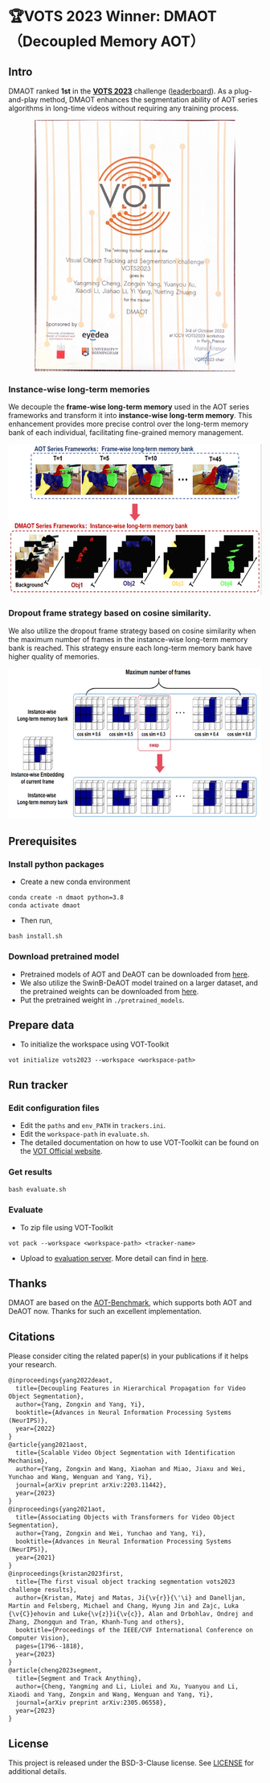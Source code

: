 # 🏆VOTS 2023 Winner: DMAOT（Decoupled Memory AOT）

## Intro
DMAOT ranked **1st** in the [**VOTS 2023**](https://www.votchallenge.net/vots2023/) challenge ([leaderboard](https://eu.aihub.ml/competitions/201#results)). As a plug-and-play method, DMAOT enhances the segmentation ability of AOT series algorithms in long-time videos without requiring any training process.
<!-- 插入奖状 -->
<p align="center"><img src="./figures/certificate.jpg" width = "400" height = "500" alt="vots2023_certificate"/> </p>

### Instance-wise long-term memories
We decouple the **frame-wise long-term memory** used in the AOT series frameworks and transform it into **instance-wise long-term memory**. This enhancement provides more precise control over the long-term memory bank of each individual, facilitating fine-grained memory management.
<p align="center"><img src="./figures/decouple.jpg" width = "600" height = "300" alt="Instance-wise long-term memory bank"/> </p>

### Dropout frame strategy based on cosine similarity.
We also utilize the dropout frame strategy based on cosine similarity when the maximum number of frames in the instance-wise long-term memory bank is reached. This strategy ensure each long-term memory bank have higher quality of memories.
<p align="center"><img src="./figures/drop_stra.jpg" width = "600" height = "300" alt="dropout frame strategy based on cosine similarity"/> </p>

## Prerequisites

### Install python packages
- Create a new conda environment
```
conda create -n dmaot python=3.8
conda activate dmaot
```
- Then run,
```
bash install.sh
```
### Download pretrained model
- Pretrained models of AOT and DeAOT can be downloaded from [here](https://github.com/yoxu515/aot-benchmark/blob/main/MODEL_ZOO.md).
- We also utilize the SwinB-DeAOT model trained on a larger dataset, and the pretrained weights can be downloaded from [here](https://drive.google.com/file/d/1KTJdR354BtFEGTrA_a4fcKUUHe2woxtn/view?usp=sharing).
- Put the pretrained weight in `./pretrained_models`.
## Prepare data
- To initialize the workspace using VOT-Toolkit
```
vot initialize vots2023 --workspace <workspace-path>
```

## Run tracker
### Edit configuration files
- Edit the `paths` and `env_PATH` in `trackers.ini`.
- Edit the `workspace-path` in `evaluate.sh`.
- The detailed documentation on how to use VOT-Toolkit can be found on the [VOT Official website](https://www.votchallenge.net/howto/).

### Get results
```
bash evaluate.sh
```
### Evaluate

- To zip file using VOT-Toolkit
```
vot pack --workspace <workspace-path> <tracker-name>
```
- Upload to [evaluation server](https://eu.aihub.ml/competitions/201). More detail can find in [here](https://www.votchallenge.net/vots2023/participation.html).

## Thanks
DMAOT are based on the [AOT-Benchmark](https://github.com/yoxu515/aot-benchmark), which supports both AOT and DeAOT now. Thanks for such an excellent implementation.

## Citations
Please consider citing the related paper(s) in your publications if it helps your research.
```
@inproceedings{yang2022deaot,
  title={Decoupling Features in Hierarchical Propagation for Video Object Segmentation},
  author={Yang, Zongxin and Yang, Yi},
  booktitle={Advances in Neural Information Processing Systems (NeurIPS)},
  year={2022}
}
@article{yang2021aost,
  title={Scalable Video Object Segmentation with Identification Mechanism},
  author={Yang, Zongxin and Wang, Xiaohan and Miao, Jiaxu and Wei, Yunchao and Wang, Wenguan and Yang, Yi},
  journal={arXiv preprint arXiv:2203.11442},
  year={2023}
}
@inproceedings{yang2021aot,
  title={Associating Objects with Transformers for Video Object Segmentation},
  author={Yang, Zongxin and Wei, Yunchao and Yang, Yi},
  booktitle={Advances in Neural Information Processing Systems (NeurIPS)},
  year={2021}
}
@inproceedings{kristan2023first,
  title={The first visual object tracking segmentation vots2023 challenge results},
  author={Kristan, Matej and Matas, Ji{\v{r}}{\'\i} and Danelljan, Martin and Felsberg, Michael and Chang, Hyung Jin and Zajc, Luka {\v{C}}ehovin and Luke{\v{z}}i{\v{c}}, Alan and Drbohlav, Ondrej and Zhang, Zhongqun and Tran, Khanh-Tung and others},
  booktitle={Proceedings of the IEEE/CVF International Conference on Computer Vision},
  pages={1796--1818},
  year={2023}
}
@article{cheng2023segment,
  title={Segment and Track Anything},
  author={Cheng, Yangming and Li, Liulei and Xu, Yuanyou and Li, Xiaodi and Yang, Zongxin and Wang, Wenguan and Yang, Yi},
  journal={arXiv preprint arXiv:2305.06558},
  year={2023}
}
```
## License
This project is released under the BSD-3-Clause license. See [LICENSE](./LICENSE) for additional details.